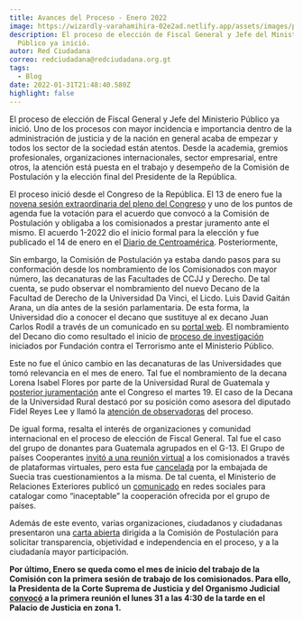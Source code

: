 ```yaml
---
title: Avances del Proceso - Enero 2022
image: https://wizardly-varahamihira-02e2ad.netlify.app/assets/images/posts/web_mp-16.png
description: El proceso de elección de Fiscal General y Jefe del Ministerio
  Público ya inició.
autor: Red Ciudadana
correo: redciudadana@redciudadana.org.gt
tags:
  - Blog
date: 2022-01-31T21:48:40.580Z
highlight: false
---
```

<!--StartFragment-->

El proceso de elección de Fiscal General y Jefe del Ministerio Público ya inició. Uno de los procesos con mayor incidencia e importancia dentro de la administración de justicia y de la nación en general acaba de empezar y todos los sector de la sociedad están atentos. Desde la academia, gremios profesionales, organizaciones internacionales, sector empresarial, entre otros, la atención está puesta en el trabajo y desempeño de la Comisión de Postulación y la elección final del Presidente de la República. 

El proceso inició desde el Congreso de la República. El 13 de enero fue la [novena sesión extraordinaria del pleno del Congreso](https://www.prensalibre.com/guatemala/politica/empieza-proceso-de-seleccion-de-fiscal-general-y-congreso-aprueba-convocatoria-para-integracion-de-comision-de-postulacion/) y uno de los puntos de agenda fue la votación para el acuerdo que convocó a la Comisión de Postulación y obligaba a los comisionados a prestar juramento ante el mismo. El acuerdo 1-2022 dio el inicio formal para la elección y fue publicado el 14 de enero en el [Diario de Centroamérica](https://www.congreso.gob.gt/detalle_pdf/acuerdos/17962#gsc.tab=0). Posteriormente, 

Sin embargo, la Comisión de Postulación ya estaba dando pasos para su conformación desde los nombramiento de los Comisionados con mayor número, las decanaturas de las Facultades de CCJJ y Derecho. De tal cuenta, se pudo observar el nombramiento del nuevo Decano de la Facultad de Derecho de la Universidad Da Vinci, el Licdo. Luis David Gaitán Arana, un día antes de la sesión parlamentaria. De esta forma, la Universidad dio a conocer el decano que sustituye al ex decano Juan Carlos Rodil a través de un comunicado en su [portal web](https://udv.edu.gt/noticia/nuevo-decano-de-la-facultad-de-ciencias-juridicas/). El nombramiento del Decano dio como resultado el inicio de [proceso de investigación](https://mobile.twitter.com/EBoche_elP/status/1483596790343606274) iniciados por Fundación contra el Terrorismo ante el Ministerio Público.

Este no fue el único cambio en las decanaturas de las Universidades que tomó relevancia en el mes de enero. Tal fue el nombramiento de la decana Lorena Isabel Flores por parte de la Universidad Rural de Guatemala y [posterior juramentación](https://lahora.gt/congreso-juramenta-a-asesora-de-reyes-lee-para-integrar-comision-de-postulacion/) ante el Congreso el martes 19. El caso de la Decana de la Universidad Rural destacó por su posición como asesora del diputado Fidel Reyes Lee y llamó la [atención de observadoras](https://elperiodico.com.gt/politica/justicia/2022/01/22/asesora-de-diputado-integrara-postuladora-de-candidatos-a-fiscal-general/) del proceso.

De igual forma, resalta el interés de organizaciones y comunidad internacional en el proceso de elección de Fiscal General. Tal fue el caso del grupo de donantes para Guatemala agrupados en el G-13. El Grupo de países Cooperantes [invitó a una reunión virtual](https://www.prensalibre.com/guatemala/politica/g13-ofrece-apoyo-a-comision-de-postulacion-y-gobierno-pide-respetar-el-principio-de-la-no-injerencia-breaking/) a los comisionados a través de plataformas virtuales, pero esta fue [cancelada](https://www.prensalibre.com/guatemala/politica/g13-ofrece-apoyo-a-comision-de-postulacion-y-gobierno-pide-respetar-el-principio-de-la-no-injerencia-breaking/) por la embajada de Suecia tras cuestionamientos a la misma. De tal cuenta, el Ministerio de Relaciones Exteriores publicó un [comunicado](https://twitter.com/MinexGt/status/1485078491133530116?ref_src=twsrc%5Etfw%7Ctwcamp%5Etweetembed%7Ctwterm%5E1485078491133530116%7Ctwgr%5E%7Ctwcon%5Es1_&ref_url=https%3A%2F%2Fwww.prensalibre.com%2Fguatemala%2Fpolitica%2Fg13-ofrece-apoyo-a-comision-de-postulacion-y-gobierno-pide-respetar-el-principio-de-la-no-injerencia-breaking%2F) en redes sociales para catalogar como “inaceptable” la cooperación ofrecida por el grupo de países. 

Además de este evento, varias organizaciones, ciudadanos y ciudadanas presentaron una [carta abierta](https://elperiodico.com.gt/lo-mas-importante-de-hoy/2022/01/30/organizaciones-piden-transparencia-a-la-comision-de-postulacion-para-eleccion-de-fiscal-general-del-mp/) dirigida a la Comisión de Postulación para solicitar transparencia, objetividad e independencia en el proceso, y a la ciudadanía mayor participación.

**Por último, Enero se queda como el mes de inicio del trabajo de la Comisión con la primera sesión de trabajo de los comisionados. Para ello, la Presidenta de la Corte Suprema de Justicia y del Organismo Judicial [convocó](https://twitter.com/OJGuatemala/status/1487839876762509318) a la primera reunión el lunes 31 a las 4:30 de la tarde en el Palacio de Justicia en zona 1.**

<!--EndFragment-->